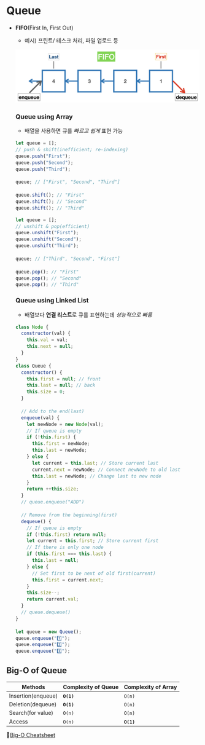 # Queue

- **FIFO**(First In, First Out)

  - 예시) 프린트/ 테스크 처리, 파일 업로드 등

  ![Queue](./Basic_Image/Queue.png)

  ### Queue using Array

  - 배열을 사용하면 큐를 _빠르고 쉽게_ 표현 가능

  ```js
  let queue = [];
  // push & shift(inefficient; re-indexing)
  queue.push("First");
  queue.push("Second");
  queue.push("Third");

  queue; // ["First", "Second", "Third"]

  queue.shift(); // "First"
  queue.shift(); // "Second"
  queue.shift(); // "Third"
  ```

  ```js
  let queue = [];
  // unshift & pop(efficient)
  queue.unshift("First");
  queue.unshift("Second");
  queue.unshift("Third");

  queue; // ["Third", "Second", "First"]

  queue.pop(); // "First"
  queue.pop(); // "Second"
  queue.pop(); // "Third"
  ```

  ### Queue using Linked List

  - 배열보다 **연결 리스트**로 큐를 표현하는데 _성능적으로 빠름_

  ```js
  class Node {
    constructor(val) {
      this.val = val;
      this.next = null;
    }
  }
  class Queue {
    constructor() {
      this.first = null; // front
      this.last = null; // back
      this.size = 0;
    }

    // Add to the end(last)
    enqueue(val) {
      let newNode = new Node(val);
      // If queue is empty
      if (!this.first) {
        this.first = newNode;
        this.last = newNode;
      } else {
        let current = this.last; // Store current last
        current.next = newNode; // Connect newNode to old last
        this.last = newNode; // Change last to new node
      }
      return ++this.size;
    }
    // queue.enqueue("ADD")

    // Remove from the beginning(first)
    dequeue() {
      // If queue is empty
      if (!this.first) return null;
      let current = this.first; // Store current first
      // If there is only one node
      if (this.first === this.last) {
        this.last = null;
      } else {
        // Set first to be next of old first(current)
        this.first = current.next;
      }
      this.size--;
      return current.val;
    }
    // queue.dequeue()
  }

  let queue = new Queue();
  queue.enqueue("1️⃣");
  queue.enqueue("2️⃣");
  queue.enqueue("3️⃣");
  ```

## Big-O of Queue

| Methods            | Complexity of Queue | Complexity of Array |
| ------------------ | ------------------- | ------------------- |
| Insertion(enqueue) | **`O(1)`**          | `O(n)`              |
| Deletion(dequeue)  | **`O(1)`**          | `O(n)`              |
| Search(for value)  | `O(n)`              | `O(n)`              |
| Access             | `O(n)`              | **`O(1)`**          |

💚[Big-O Cheatsheet](https://www.bigocheatsheet.com/)
